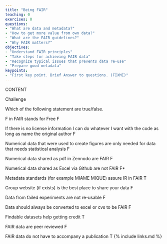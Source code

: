 ```yaml
---
title: "Being FAIR"
teaching: 0
exercises: 0
questions:
- "What are data and metadata?" 
- "How to get more value from own data?" 
- "What are the FAIR guidelines?" 
- "Why FAIR matters?" 
objectives:
- "Understand FAIR principles"
- "Take steps for achieving FAIR data"
- "Recognize typical issues that prevents data re-use" 
- "Prepare good metadata" 
keypoints:
- "First key point. Brief Answer to questions. (FIXME)"
---
```


CONTENT

Challenge 

Which of the following statement are true/false. 

F in FAIR stands for Free F 

If there is no license information I can do whatever I want with the code as long as name the original author F 

Numerical data that were used to create figures are only needed for data that needs statistical analysis F 

Numerical data shared as pdf in Zennodo are FAIR F 

Numerical data shared as Excel via Github are not FAIR F* 

Metadata standards (for example MIAME MIQUE) assure IR in FAIR T 

Group website (if exists) is the best place to share your data F 

Data from failed experiments are not re-usable F 

Data should always be converted to excel or cvs to be FAIR F 

Findable datasets help getting credit T 

FAIR data are peer reviewed F 

FAIR data do not have to accompany a publication T 
{% include links.md %}

